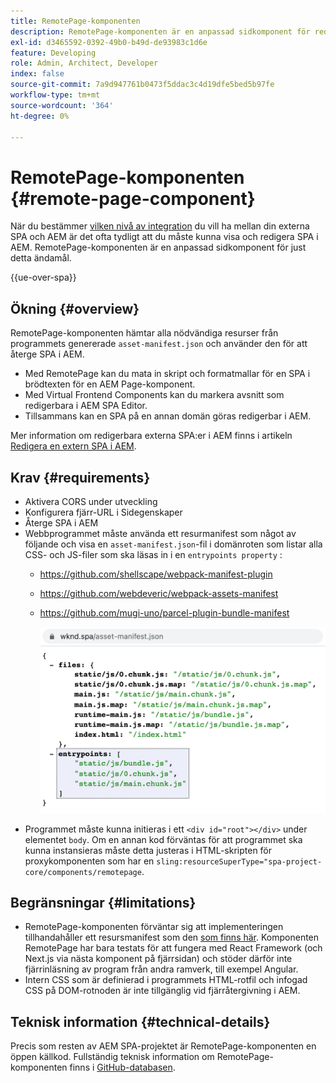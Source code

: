 ```yaml
---
title: RemotePage-komponenten
description: RemotePage-komponenten är en anpassad sidkomponent för redigering av fjärreaktions-SPA i AEM.
exl-id: d3465592-0392-49b0-b49d-de93983c1d6e
feature: Developing
role: Admin, Architect, Developer
index: false
source-git-commit: 7a9d947761b0473f5ddac3c4d19dfe5bed5b97fe
workflow-type: tm+mt
source-wordcount: '364'
ht-degree: 0%

---
```



# RemotePage-komponenten {#remote-page-component}

När du bestämmer [vilken nivå av integration](/help/implementing/developing/headful-headless.md) du vill ha mellan din externa SPA och AEM är det ofta tydligt att du måste kunna visa och redigera SPA i AEM. RemotePage-komponenten är en anpassad sidkomponent för just detta ändamål.

{{ue-over-spa}}

## Ökning {#overview}

RemotePage-komponenten hämtar alla nödvändiga resurser från programmets genererade `asset-manifest.json` och använder den för att återge SPA i AEM.

* Med RemotePage kan du mata in skript och formatmallar för en SPA i brödtexten för en AEM Page-komponent.
* Med Virtual Frontend Components kan du markera avsnitt som redigerbara i AEM SPA Editor.
* Tillsammans kan en SPA på en annan domän göras redigerbar i AEM.

Mer information om redigerbara externa SPA:er i AEM finns i artikeln [Redigera en extern SPA i AEM](editing-external-spa.md).

## Krav {#requirements}

* Aktivera CORS under utveckling
* Konfigurera fjärr-URL i Sidegenskaper
* Återge SPA i AEM
* Webbprogrammet måste använda ett resurmanifest som något av följande och visa en `asset-manifest.json`-fil i domänroten som listar alla CSS- och JS-filer som ska läsas in i en `entrypoints property` :
   * https://github.com/shellscape/webpack-manifest-plugin
   * https://github.com/webdeveric/webpack-assets-manifest
   * https://github.com/mugi-uno/parcel-plugin-bundle-manifest

     ![exempel på egenskapen entrypoints](assets/asset-manifest-entrypoints.png)
* Programmet måste kunna initieras i ett `<div id="root"></div>` under elementet `body`. Om en annan kod förväntas för att programmet ska kunna instansieras måste detta justeras i HTML-skripten för proxykomponenten som har en `sling:resourceSuperType="spa-project-core/components/remotepage`.

## Begränsningar {#limitations}

* RemotePage-komponenten förväntar sig att implementeringen tillhandahåller ett resursmanifest som den [som finns här](https://github.com/shellscape/webpack-manifest-plugin). Komponenten RemotePage har bara testats för att fungera med React Framework (och Next.js via nästa komponent på fjärrsidan) och stöder därför inte fjärrinläsning av program från andra ramverk, till exempel Angular.
* Intern CSS som är definierad i programmets HTML-rotfil och infogad CSS på DOM-rotnoden är inte tillgänglig vid fjärråtergivning i AEM.

## Teknisk information {#technical-details}

Precis som resten av AEM SPA-projektet är RemotePage-komponenten en öppen källkod. Fullständig teknisk information om RemotePage-komponenten finns i [GitHub-databasen](https://github.com/adobe/aem-spa-project-core/tree/master/ui.apps/src/main/content/jcr_root/apps/spa-project-core/components/remotepage).
